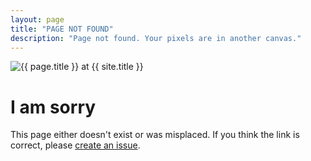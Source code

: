 ```yaml
---
layout: page
title: "PAGE NOT FOUND"
description: "Page not found. Your pixels are in another canvas."
---  
```

<img src="{{ site.url }}/images/hmfaysal-404.jpg" alt="{{ page.title }} at {{ site.title }}">

<div class="text-center">
	<h1>I am sorry</h1>
	<p>
        This page either doesn't exist or was misplaced. If you think the link is correct,
        please <a href="https://github.com/Necroskillz/necroskillz.github.io/issues">create an issue</a>.
    </p>
</div>
